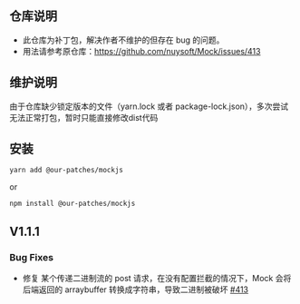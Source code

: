 ## 仓库说明

-   此仓库为补丁包，解决作者不维护的但存在 bug 的问题。
-   用法请参考原仓库：https://github.com/nuysoft/Mock/issues/413


## 维护说明

由于仓库缺少锁定版本的文件（yarn.lock 或者 package-lock.json），多次尝试无法正常打包，暂时只能直接修改dist代码

## 安装
```
yarn add @our-patches/mockjs
```
or
```
npm install @our-patches/mockjs
```



## V1.1.1

### Bug Fixes

-   修复 某个传递二进制流的 post 请求，在没有配置拦截的情况下，Mock 会将后端返回的 arraybuffer 转换成字符串，导致二进制被破坏 [#413](https://github.com/nuysoft/Mock/issues/413)
